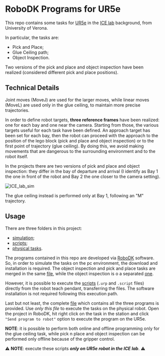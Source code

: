 # RoboDK Programs for UR5e

This repo contains some tasks for [UR5e](https://www.universal-robots.com/products/ur5-robot/) in the [ICE lab](https://www.icelab.di.univr.it/) background, from University of Verona. 

In particular, the tasks are: 
- Pick and Place;
- Glue Ceiling path;
- Object Inspection.

Two versions of the pick and place and object inspection have been realized (considered different pick and place positions). 

## Technical Details

Joint moves (MoveJ) are used for the larger moves, while linear moves (MoveL) are used only in the glue ceiling, to maintain more precise trajectories.

In order to define robot targets, __three reference frames__ have been realized: one for each bay and one near the camera. Starting from those, the various targets useful for each task have been defined. An approach target has been set for each bay, then the robot can proceed with the approach to the position of the lego block (pick and place and object inspection) or to the first point of trajectory (glue ceiling). By doing this, we avoid making movements that are dangerous to the surrounding environment and to the robot itself. 

In the projects there are two versions of pick and place and object inspection: they differ in the bay of departure and arrival (I identify as Bay 1 the one in front of the robot and Bay 2 the one closer to the camera setting). 

![ICE_lab_sim](https://user-images.githubusercontent.com/39372510/147255903-a3d13f86-5f91-41c8-922a-50614133d429.jpg)

The glue ceiling instead is performed only at Bay 1, following an "M" trajectory. 

## Usage

There are three folders in this project: 
- [simulation](/simulation);
- [scripts](/scripts);
- [physical tasks](/physical_tasks).

The programs contained in this repo are developed via [RoboDK](https://robodk.com) software. So, in order to simulate the tasks on the pc environment, the download and installation is required. The object inspection and pick and place tasks are merged in the same [file](simulation/pick_&_place.rdk), while the object inspection is o a separated [one](/simulation/glue_ceiling.rdk). 

However, it is possible to execute the [scripts](/scripts) (`.urp` and `.script` files) directly from the robot teach pendant, transferring the files. The software installation is not required following this execution path. 

Last but not least, the complete [file](/physical_tasks/elaborato.rdk) which contains all the three programs is provided. Use _only this file_ to execute the tasks on the physical robot. Open the project in RoboDK, hit right click on the task in the station and click `"Send program to robot"` option to execute the program on the UR5e. 

 __NOTE__: it is possible to perform both online and offline programming only for the glue ceiling task, while pick n place and object inspection can be performed only offline because of the gripper control. 

:warning: __NOTE__: execute these scripts ***only on UR5e robot in the ICE lab***. :warning:


